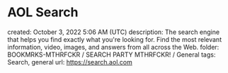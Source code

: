 # AOL Search

created: October 3, 2022 5:06 AM (UTC)
description: The search engine that helps you find exactly what you're looking for. Find the most relevant information, video, images, and answers from all across the Web.
folder: BOOKMRKS-MTHRFCKR / SEARCH PARTY MTHRFCKR! / General
tags: Search, general
url: https://search.aol.com